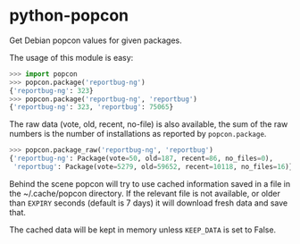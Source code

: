 # python-popcon

Get Debian popcon values for given packages.

The usage of this module is easy:

```python
>>> import popcon
>>> popcon.package('reportbug-ng')
{'reportbug-ng': 323}
>>> popcon.package('reportbug-ng', 'reportbug')
{'reportbug-ng': 323, 'reportbug': 75065}
```

The raw data (vote, old, recent, no-file) is also available, the sum of the raw
numbers is the number of installations as reported by `popcon.package`.

```python
>>> popcon.package_raw('reportbug-ng', 'reportbug')
{'reportbug-ng': Package(vote=50, old=187, recent=86, no_files=0),
 'reportbug': Package(vote=5279, old=59652, recent=10118, no_files=16)}
```

Behind the scene popcon will try to use cached information saved in a file in
the ~/.cache/popcon directory. If the relevant file is not available, or older
than `EXPIRY` seconds (default is 7 days) it will download fresh data and save
that.

The cached data will be kept in memory unless `KEEP_DATA` is set to False.
